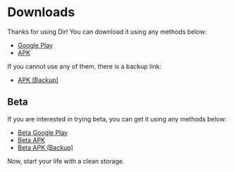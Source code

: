 # Downloads

Thanks for using Dir! You can download it using any methods below:

* [Google Play](https://play.google.com/store/apps/details?id=kh.android.dir)
* [APK](https://install.appcenter.ms/orgs/applinesoft/apps/dir/distribution_groups/public%20release)

If you cannot use any of them, there is a backup link:

* [APK (Backup)](https://dir.yuuta.moe/api/beta?stable)

## Beta

If you are interested in trying beta, you can get it using any methods below:

* [Beta Google Play](https://play.google.com/apps/testing/kh.android.dir)
* [Beta APK](https://install.appcenter.ms/orgs/applinesoft/apps/dir/distribution_groups/public%20beta)
* [Beta APK (Backup)](https://dir.yuuta.moe/api/beta)

Now, start your life with a clean storage.
